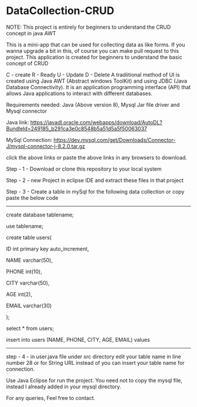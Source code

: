 # DataCollection-CRUD
NOTE: This project is entirely for beginners to understand the CRUD concept in java AWT


This is a mini-app that can be used for collecting data as like forms. If you wanna upgrade a bit in this, of course you can make pull request to this project.
This application is created for beginners to understand the basic concept of CRUD

C - create
R - Ready
U - Update
D - Delete 
A tradiitional method of UI is created using Java AWT (Abstract windows ToolKit) and using JDBC (Java Database Connectivity). It is an application programming interface (API) that allows Java applications to interact with different databases.

Requirements needed: Java (Above version 8), Mysql Jar file driver and Mysql connector

Java link: https://javadl.oracle.com/webapps/download/AutoDL?BundleId=249185_b291ca3e0c8548b5a51d5a5f50063037

MySql Connection: https://dev.mysql.com/get/Downloads/Connector-J/mysql-connector-j-8.2.0.tar.gz

click the above links or paste the above links in any browsers to download.


Step - 1 - Download or clone this repository to your local system

Step - 2 - new Project in eclipse IDE and extract these files in that project

Step - 3 - Create a table in mySql for the following data collection or copy paste the below code

--------------------------------------------------------
create database tablename;

use tablename;

create table users(

  ID int primary key auto_increment,
  
  NAME varchar(50),
  
  PHONE int(10),
  
  CITY varchar(50),
  
  AGE int(2),
  
  EMAIL varchar(30)

);

select * from users;

insert into users (NAME, PHONE, CITY, AGE, EMAIL) values

--------------------------------------------------------  


step - 4 - in user.java file under src directory edit your table name in line number 28 or for String URL instead of <tablename> you can insert your table name for connection. 

Use Java Eclipse for run the project. You need not to copy the mysql file, instead I already added in your mysql directory.

For any queries, Feel free to contact.
